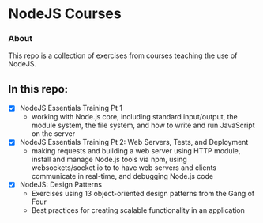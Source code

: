 # NodeJS Courses 

### About 
This repo is a collection of exercises from courses teaching the use of NodeJS. 

## In this repo: 
- [x] NodeJS Essentials Training Pt 1 
    - working with Node.js core, including standard input/output, the module system, the file system, and how to write and run JavaScript on the server
- [x] NodeJS Essentials Training Pt 2: Web Servers, Tests, and Deployment
    - making requests and building a web server using HTTP module, install and manage Node.js tools via npm, using websockets/socket.io to to have web servers and clients communicate in real-time, and debugging Node.js code
- [x] NodeJS: Design Patterns 
    - Exercises using 13 object-oriented design patterns from the Gang of Four 
    - Best practices for creating scalable functionality in an application

